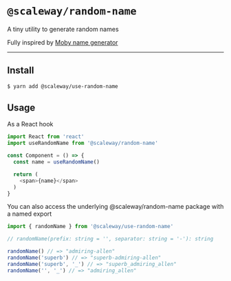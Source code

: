 # `@scaleway/random-name`

A tiny utility to generate random names

Fully inspired by [Moby name generator](https://github.com/moby/moby/blob/master/pkg/namesgenerator/names-generator.go)

---

## Install

```bash
$ yarn add @scaleway/use-random-name
```

## Usage

As a React hook
```js
import React from 'react'
import useRandomName from '@scaleway/random-name'

const Component = () => {
  const name = useRandomName()

  return (
    <span>{name}</span>
  )
}
```

You can also access the underlying @scaleway/random-name package with a named export
```js
import { randomName } from '@scaleway/use-random-name'

// randomName(prefix: string = '', separator: string = '-'): string

randomName() // => "admiring-allen"
randomName('superb') // => "superb-admiring-allen"
randomName('superb', '_') // => "superb_admiring_allen"
randomName('', '_') // => "admiring_allen"
```
